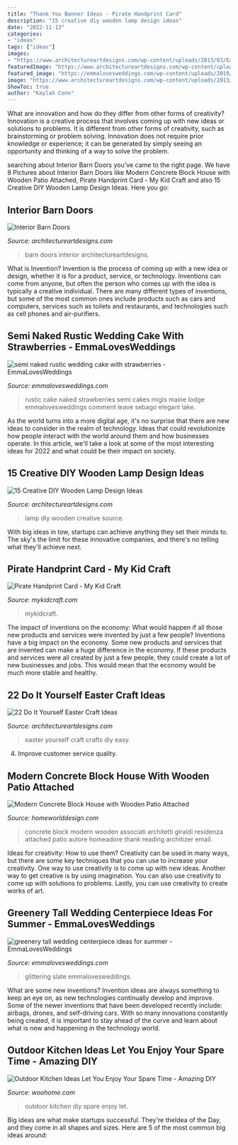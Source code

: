 ```yaml
---
title: "Thank You Banner Ideas - Pirate Handprint Card"
description: "15 creative diy wooden lamp design ideas"
date: "2022-11-13"
categories:
- "ideas"
tags: ["ideas"]
images:
- "https://www.architectureartdesigns.com/wp-content/uploads/2013/03/Easy-Easter-DIY-Crafts-Egg-carton-wreath.jpg"
featuredImage: "https://www.architectureartdesigns.com/wp-content/uploads/2013/03/Easy-Easter-DIY-Crafts-Egg-carton-wreath.jpg"
featured_image: "https://emmalovesweddings.com/wp-content/uploads/2019/06/semi-naked-rustic-wedding-cake-with-strawberries.jpg"
image: "https://www.architectureartdesigns.com/wp-content/uploads/2013/03/Easy-Easter-DIY-Crafts-Egg-carton-wreath.jpg"
ShowToc: true
author: "Kaylah Conn"
---
```



What are innovation and how do they differ from other forms of creativity?
Innovation is a creative process that involves coming up with new ideas or solutions to problems. It is different from other forms of creativity, such as brainstorming or problem solving. Innovation does not require prior knowledge or experience; it can be generated by simply seeing an opportunity and thinking of a way to solve the problem.

	

		
searching about Interior Barn Doors you've came to the right page. We have 8 Pictures about Interior Barn Doors like Modern Concrete Block House with Wooden Patio Attached, Pirate Handprint Card - My Kid Craft and also 15 Creative DIY Wooden Lamp Design Ideas. Here you go:
		
    
## Interior Barn Doors

<img loading=lazy src="https://www.architectureartdesigns.com/wp-content/uploads/2013/02/Interior-Barn-Doors-ArchitectureArtDesigns-19.jpg" onerror="this.onerror=null;this.src='https://tse1.mm.bing.net/th?id=OIP.5sr5rSnfNhieLJ25Dxf7RwAAAA&amp;pid=15.1';" alt="Interior Barn Doors">

_Source: architectureartdesigns.com_

>barn doors interior architectureartdesigns. 

	

What is Invention?
Invention is the process of coming up with a new idea or design, whether it is for a product, service, or technology. Inventions can come from anyone, but often the person who comes up with the idea is typically a creative individual. There are many different types of inventions, but some of the most common ones include products such as cars and computers, services such as toilets and restaurants, and technologies such as cell phones and air-purifiers.

    
## Semi Naked Rustic Wedding Cake With Strawberries - EmmaLovesWeddings

<img loading=lazy src="https://emmalovesweddings.com/wp-content/uploads/2019/06/semi-naked-rustic-wedding-cake-with-strawberries.jpg" onerror="this.onerror=null;this.src='https://tse3.mm.bing.net/th?id=OIP.cwjHlZRSxZ_a3q3Gaz6JMQHaLH&amp;pid=15.1';" alt="semi naked rustic wedding cake with strawberries - EmmaLovesWeddings">

_Source: emmalovesweddings.com_

>rustic cake naked strawberries semi cakes migis maine lodge emmalovesweddings comment leave sebago elegant lake. 

	

As the world turns into a more digital age, it's no surprise that there are new ideas to consider in the realm of technology. Ideas that could revolutionize how people interact with the world around them and how businesses operate. In this article, we'll take a look at some of the most interesting ideas for 2022 and what could be their impact on society.

    
## 15 Creative DIY Wooden Lamp Design Ideas

<img loading=lazy src="https://www.architectureartdesigns.com/wp-content/uploads/2015/06/247.jpg" onerror="this.onerror=null;this.src='https://tse4.mm.bing.net/th?id=OIP.qQBbkbkvlGO9xi6RHrQKTQHaKO&amp;pid=15.1';" alt="15 Creative DIY Wooden Lamp Design Ideas">

_Source: architectureartdesigns.com_

>lamp diy wooden creative source. 

	

With big ideas in tow, startups can achieve anything they set their minds to. The sky's the limit for these innovative companies, and there's no telling what they'll achieve next.

    
## Pirate Handprint Card - My Kid Craft

<img loading=lazy src="https://mykidcraft.com/images/pirate3697454612.jpg" onerror="this.onerror=null;this.src='https://tse3.mm.bing.net/th?id=OIP.ZVTfQgoQ_zZdO9yhT9zHGgHaJ4&amp;pid=15.1';" alt="Pirate Handprint Card - My Kid Craft">

_Source: mykidcraft.com_

>mykidcraft. 

	

The impact of inventions on the economy: What would happen if all those new products and services were invented by just a few people?
Inventions have a big impact on the economy. Some new products and services that are invented can make a huge difference in the economy. If these products and services were all created by just a few people, they could create a lot of new businesses and jobs. This would mean that the economy would be much more stable and healthy.

    
## 22 Do It Yourself Easter Craft Ideas

<img loading=lazy src="https://www.architectureartdesigns.com/wp-content/uploads/2013/03/Easy-Easter-DIY-Crafts-Egg-carton-wreath.jpg" onerror="this.onerror=null;this.src='https://tse1.mm.bing.net/th?id=OIP.Ry4jblMnel_Ca92pfIK8QwHaRx&amp;pid=15.1';" alt="22 Do It Yourself Easter Craft Ideas">

_Source: architectureartdesigns.com_

>easter yourself craft crafts diy easy. 

	

4. Improve customer service quality.

    
## Modern Concrete Block House With Wooden Patio Attached

<img loading=lazy src="http://homeworlddesign.com/wp-content/uploads/2016/06/Modern-Concrete-Block-House-with-Wooden-Patio-Attached-12.jpg" onerror="this.onerror=null;this.src='https://tse2.mm.bing.net/th?id=OIP.OSeG_t4KZ_-0m9zysD_8TQHaLH&amp;pid=15.1';" alt="Modern Concrete Block House with Wooden Patio Attached">

_Source: homeworlddesign.com_

>concrete block modern wooden associati architetti giraldi residenza attached patio autore homeadore thank reading architizer email. 

	

Ideas for creativity: How to use them?
Creativity can be used in many ways, but there are some key techniques that you can use to increase your creativity. One way to use creativity is to come up with new ideas. Another way to get creative is by using imagination. You can also use creativity to come up with solutions to problems. Lastly, you can use creativity to create works of art.

    
## Greenery Tall Wedding Centerpiece Ideas For Summer - EmmaLovesWeddings

<img loading=lazy src="https://emmalovesweddings.com/wp-content/uploads/2019/02/greenery-tall-wedding-centerpiece-ideas-for-summer-560x845.jpg" onerror="this.onerror=null;this.src='https://tse1.mm.bing.net/th?id=OIP._Ju6EiLOf3o7Y-EssmsEwgHaLL&amp;pid=15.1';" alt="greenery tall wedding centerpiece ideas for summer - EmmaLovesWeddings">

_Source: emmalovesweddings.com_

>glittering slate emmalovesweddings. 

	

What are some new inventions?
Invention ideas are always something to keep an eye on, as new technologies continually develop and improve. Some of the newer inventions that have been developed recently include: airbags, drones, and self-driving cars. With so many innovations constantly being created, it is important to stay ahead of the curve and learn about what is new and happening in the technology world.

    
## Outdoor Kitchen Ideas Let You Enjoy Your Spare Time - Amazing DIY

<img loading=lazy src="http://www.woohome.com/wp-content/uploads/2014/02/outdoor-kitchen-9.jpg" onerror="this.onerror=null;this.src='https://tse1.mm.bing.net/th?id=OIP.tFdWilu2fD_osa0H4TcVvQHaHa&amp;pid=15.1';" alt="Outdoor Kitchen Ideas Let You Enjoy Your Spare Time - Amazing DIY">

_Source: woohome.com_

>outdoor kitchen diy spare enjoy let. 

	

Big ideas are what make startups successful. They're theIdea of the Day, and they come in all shapes and sizes. Here are 5 of the most common big ideas around:

